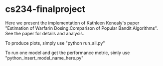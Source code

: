 # cs234-finalproject

Here we present the implementation of Kathleen Kenealy's paper "Estimation of Warfarin Dosing:Comparison of Popular Bandit Algorithms". See the paper for details and analysis.

To produce plots, simply use "python run_all.py"

To run one model and get the performance metric, simly use "python_insert_model_name_here.py"
